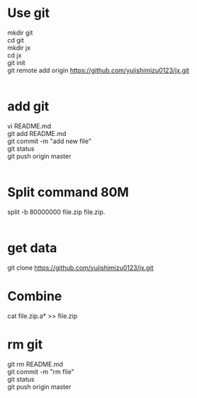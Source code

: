 # Use git
mkdir git<br>
cd git<br>
mkdir jx<br>
cd jx<br>
git init<br>
git remote add origin https://github.com/yujishimizu0123/jx.git<br>
<br>
# add git
vi README.md<br>
git add README.md<br>
git commit -m "add new file"<br>
git status<br>
git push origin master<br>
<br>
# Split command 80M
split -b 80000000 file.zip file.zip.<br>
<br>
# get data
git clone https://github.com/yujishimizu0123/jx.git
<br>
# Combine
cat file.zip.a* >> file.zip
<br>
# rm git
git rm README.md<br>
git commit -m "rm file"<br>
git status<br>
git push origin master<br>
<br>